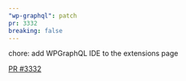 ```yaml
---
"wp-graphql": patch
pr: 3332
breaking: false
---
```


chore: add WPGraphQL IDE to the extensions page

[PR #3332](https://github.com/wp-graphql/wp-graphql/pull/3332)
